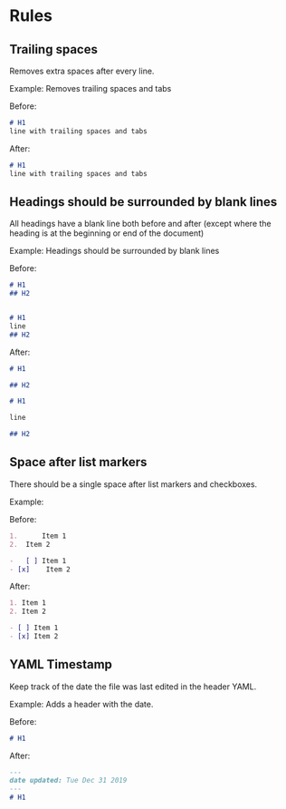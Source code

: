 # Rules

## Trailing spaces

Removes extra spaces after every line.

Example: Removes trailing spaces and tabs

Before:

```markdown
# H1   
line with trailing spaces and tabs    				
```

After:

```markdown
# H1
line with trailing spaces and tabs
```

## Headings should be surrounded by blank lines

All headings have a blank line both before and after (except where the heading is at the beginning or end of the document)

Example: Headings should be surrounded by blank lines

Before:

```markdown
# H1
## H2


# H1
line
## H2

```

After:

```markdown
# H1

## H2

# H1

line

## H2
```

## Space after list markers

There should be a single space after list markers and checkboxes.

Example: 

Before:

```markdown
1.      Item 1
2.  Item 2

-   [ ] Item 1
- [x]    Item 2
```

After:

```markdown
1. Item 1
2. Item 2

- [ ] Item 1
- [x] Item 2
```

## YAML Timestamp

Keep track of the date the file was last edited in the header YAML.

Example: Adds a header with the date.

Before:

```markdown
# H1
```

After:

```markdown
---
date updated: Tue Dec 31 2019
---
# H1
```
